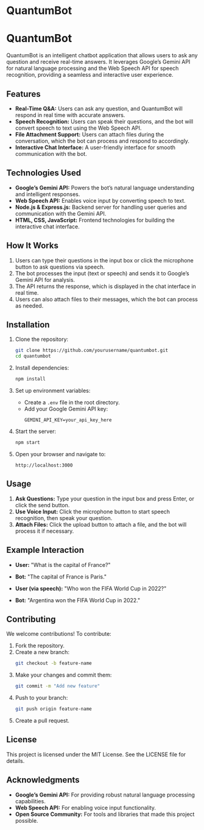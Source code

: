 # QuantumBot

# QuantumBot

QuantumBot is an intelligent chatbot application that allows users to ask any question and receive real-time answers. It leverages Google’s Gemini API for natural language processing and the Web Speech API for speech recognition, providing a seamless and interactive user experience.

## Features

- **Real-Time Q&A:** Users can ask any question, and QuantumBot will respond in real time with accurate answers.
- **Speech Recognition:** Users can speak their questions, and the bot will convert speech to text using the Web Speech API.
- **File Attachment Support:** Users can attach files during the conversation, which the bot can process and respond to accordingly.
- **Interactive Chat Interface:** A user-friendly interface for smooth communication with the bot.

## Technologies Used

- **Google’s Gemini API:** Powers the bot’s natural language understanding and intelligent responses.
- **Web Speech API:** Enables voice input by converting speech to text.
- **Node.js & Express.js:** Backend server for handling user queries and communication with the Gemini API.
- **HTML, CSS, JavaScript:** Frontend technologies for building the interactive chat interface.

## How It Works

1. Users can type their questions in the input box or click the microphone button to ask questions via speech.
2. The bot processes the input (text or speech) and sends it to Google’s Gemini API for analysis.
3. The API returns the response, which is displayed in the chat interface in real time.
4. Users can also attach files to their messages, which the bot can process as needed.

## Installation

1. Clone the repository:
   ```bash
   git clone https://github.com/yourusername/quantumbot.git
   cd quantumbot
   ```

2. Install dependencies:
   ```bash
   npm install
   ```

3. Set up environment variables:
   - Create a `.env` file in the root directory.
   - Add your Google Gemini API key:
     ```
     GEMINI_API_KEY=your_api_key_here
     ```

4. Start the server:
   ```bash
   npm start
   ```

5. Open your browser and navigate to:
   ```
   http://localhost:3000
   ```

## Usage

1. **Ask Questions:** Type your question in the input box and press Enter, or click the send button.
2. **Use Voice Input:** Click the microphone button to start speech recognition, then speak your question.
3. **Attach Files:** Click the upload button to attach a file, and the bot will process it if necessary.

## Example Interaction

- **User:** "What is the capital of France?"
- **Bot:** "The capital of France is Paris."

- **User (via speech):** "Who won the FIFA World Cup in 2022?"
- **Bot:** "Argentina won the FIFA World Cup in 2022."

## Contributing

We welcome contributions! To contribute:

1. Fork the repository.
2. Create a new branch:
   ```bash
   git checkout -b feature-name
   ```
3. Make your changes and commit them:
   ```bash
   git commit -m "Add new feature"
   ```
4. Push to your branch:
   ```bash
   git push origin feature-name
   ```
5. Create a pull request.

## License

This project is licensed under the MIT License. See the LICENSE file for details.

## Acknowledgments

- **Google’s Gemini API:** For providing robust natural language processing capabilities.
- **Web Speech API:** For enabling voice input functionality.
- **Open Source Community:** For tools and libraries that made this project possible.
